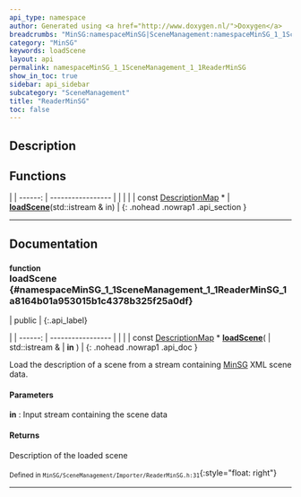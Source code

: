 ```yaml
---
api_type: namespace
author: Generated using <a href="http://www.doxygen.nl/">Doxygen</a>
breadcrumbs: "MinSG:namespaceMinSG|SceneManagement:namespaceMinSG_1_1SceneManagement"
category: "MinSG"
keywords: loadScene
layout: api
permalink: namespaceMinSG_1_1SceneManagement_1_1ReaderMinSG
show_in_toc: true
sidebar: api_sidebar
subcategory: "SceneManagement"
title: "ReaderMinSG"
toc: false
---
```


## Description





## Functions

|
| ------: | ----------------- |
|  | |
| const [DescriptionMap](namespaceMinSG_1_1SceneManagement#namespaceMinSG_1_1SceneManagement_1a8c43b9723e098db2875d6940e84350d1) * | **[loadScene](#namespaceMinSG_1_1SceneManagement_1_1ReaderMinSG_1a8164b01a953015b1c4378b325f25a0df)**(std::istream & in) |
{: .nohead .nowrap1 .api_section }


-------------------------------------------------------------------

## Documentation

### <small>function</small><br/> loadScene {#namespaceMinSG_1_1SceneManagement_1_1ReaderMinSG_1a8164b01a953015b1c4378b325f25a0df}

| public |
{:.api_label}

|
| ------: | ----------------- |
|  |
| const [DescriptionMap](namespaceMinSG_1_1SceneManagement#namespaceMinSG_1_1SceneManagement_1a8c43b9723e098db2875d6940e84350d1) * **[loadScene](#namespaceMinSG_1_1SceneManagement_1_1ReaderMinSG_1a8164b01a953015b1c4378b325f25a0df)**( | std::istream & | **in** ) |
{: .nohead .nowrap1 .api_doc }



Load the description of a scene from a stream containing [MinSG](namespaceMinSG) XML scene data.


#### Parameters
**in**
:  Input stream containing the scene data




#### Returns
Description of the loaded scene





<sub>Defined in `MinSG/SceneManagement/Importer/ReaderMinSG.h:31`</sub>{:style="float: right"}

-------------------------------------------------------------------


